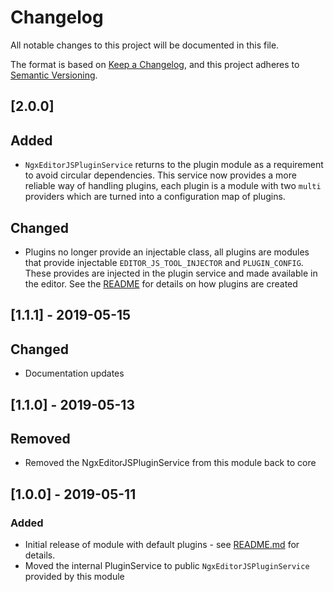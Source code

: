 # Changelog

All notable changes to this project will be documented in this file.

The format is based on [Keep a Changelog](https://keepachangelog.com/en/1.0.0/),
and this project adheres to [Semantic Versioning](https://semver.org/spec/v2.0.0.html).

## [2.0.0]

## Added

- `NgxEditorJSPluginService` returns to the plugin module as a requirement to avoid circular dependencies.
  This service now provides a more reliable way of handling plugins, each plugin is a module with two `multi` providers
  which are turned into a configuration map of plugins.

## Changed

- Plugins no longer provide an injectable class, all plugins are modules that provide
  injectable `EDITOR_JS_TOOL_INJECTOR` and `PLUGIN_CONFIG`. These provides are injected in the
  plugin service and made available in the editor. See the [README](./README.md) for details on how
  plugins are created

## [1.1.1] - 2019-05-15

## Changed

- Documentation updates

## [1.1.0] - 2019-05-13

## Removed

- Removed the NgxEditorJSPluginService from this module back to core

## [1.0.0] - 2019-05-11

### Added

- Initial release of module with default plugins - see [README.md]('./README.md) for details.
- Moved the internal PluginService to public `NgxEditorJSPluginService` provided by this module
